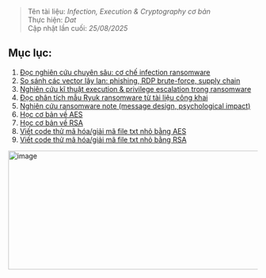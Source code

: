 > Tên tài liệu: _Infection, Execution & Cryptography cơ bản_  
> Thực hiện: _Dat_  
> Cập nhật lần cuối: _25/08/2025_
## Mục lục:
1. [Đọc nghiên cứu chuyên sâu: cơ chế infection ransomware](https://github.com/dt97KMA/HPT/blob/main/TUAN%201/infection_ransomware.md)
2. [So sánh các vector lây lan: phishing, RDP brute-force, supply chain](https://github.com/dt97KMA/HPT/blob/main/TUAN%201/vector_laylan.md)
3. [Nghiên cứu kĩ thuật execution & privilege escalation trong ransomware](https://github.com/dt97KMA/HPT/blob/main/TUAN%201/execution_privilege_escalation.md)
4. [Đọc phân tích mẫu Ryuk ransomware từ tài liệu công khai](https://github.com/dt97KMA/HPT/blob/main/TUAN%201/Ryuk_ransomware_analysis.md)
5. [Nghiên cứu ransomware note (message design, psychological impact)](https://github.com/dt97KMA/HPT/blob/main/TUAN%201/ransomware_note.md)
6. [Học cơ bản về AES](https://github.com/dt97KMA/HPT/blob/main/TUAN%201/AES.md)
7. [Học cơ bản về RSA](#g)
8. [Viết code thử mã hóa/giải mã file txt nhỏ bằng AES](#h)
9. [Viết code thử mã hóa/giải mã file txt nhỏ bằng RSA](#i)

<img width="641" height="240" alt="image" src="https://github.com/user-attachments/assets/3510e719-065c-40c2-afcf-3bf9ea7fdc09" />
